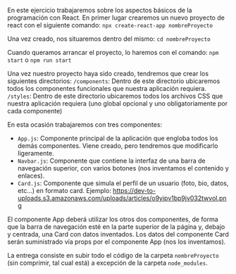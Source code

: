 En este ejercicio trabajaremos sobre los aspectos básicos de la programación con React.
En primer lugar crearemos un nuevo proyecto de react con el siguiente comando:
``npx create-react-app nombreProyecto``

Una vez creado, nos situaremos dentro del mismo:
``cd nombreProyecto``

Cuando queramos arrancar el proyecto, lo haremos con el comando:
``npm start`` o ``npm run start``

Una vez nuestro proyecto haya sido creado, tendremos que crear los siguientes directorios:
``/components``: Dentro de este directorio ubicaremos todos los componentes funcionales que nuestra aplicación requiera.
``/styles``: Dentro de este directorio ubicaremos todos los archivos CSS que nuestra aplicación requiera (uno global opcional y uno obligatoriamente por cada componente)

En esta ocasión trabajaremos con tres componentes:
- ``App.js``: Componente principal de la aplicación que engloba todos los demás componentes. Viene creado, pero tendremos que modificarlo ligeramente.
- ``Navbar.js``: Componente que contiene la interfaz de una barra de navegación superior, con varios botones (nos inventamos el contenido y enlaces).
- ``Card.js``: Componente que simula el perfil de un usuario (foto, bio, datos, etc...) en formato card. Ejemplo: https://dev-to-uploads.s3.amazonaws.com/uploads/articles/o9yipv1bp9jv032twvol.png

El componente App deberá utilizar los otros dos componentes, de forma que la barra de navegación esté en la parte superior de la página y, debajo y centrada, una Card con datos inventados.
Los datos del componente Card serán suministrado vía props por el componente App (nos los inventamos).

La entrega consiste en subir todo el código de la carpeta ``nombreProyecto`` (sin comprimir, tal cual está) a excepción de la carpeta ``node_modules``.
